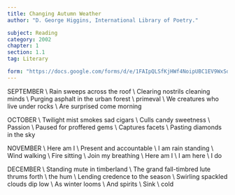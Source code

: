 ```yaml
---
title: Changing Autumn Weather
author: "D. George Higgins, International Library of Poetry."

subject: Reading
category: 2002
chapter: 1
section: 1.1
tag: Literary

form: "https://docs.google.com/forms/d/e/1FAIpQLSfKjHWf4NoipUBC1EV9WxSddiEkpIt8dIAH-dvWuiLYmpUfvw/viewform"
---
```

SEPTEMBER \\
Rain sweeps across the roof \\
Clearing nostrils cleaning minds \\
Purging asphalt in the urban forest \\
primeval \\
We creatures who live under rocks \\
Are surprised come morning

OCTOBER \\
Twilight mist smokes sad cigars \\
Culls candy sweetness \\
Passion \\
Paused for proffered gems \\
Captures facets \\
Pasting diamonds in the sky

NOVEMBER \\
Here am I \\
Present and accountable \\
I am rain standing \\
Wind walking \\
Fire sitting \\
Join my breathing \\
Here am I \\
I am here \\
I do

DECEMBER \\
Standing mute in timberland \\
The grand fall-timbred lute thrums forth \\
the hum \\
Lending credence to the season \\
Swirling spackled clouds dip low \\
As winter looms \\
And spirits \\
Sink \\
cold